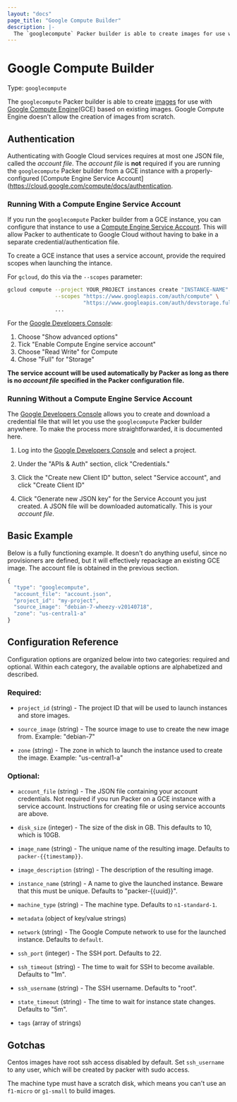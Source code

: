 ```yaml
---
layout: "docs"
page_title: "Google Compute Builder"
description: |-
  The `googlecompute` Packer builder is able to create images for use with Google Compute Engine (GCE) based on existing images. Google Compute Engine doesn't allow the creation of images from scratch.
---
```


# Google Compute Builder

Type: `googlecompute`

The `googlecompute` Packer builder is able to create [images](https://developers.google.com/compute/docs/images) for use with
[Google Compute Engine](https://cloud.google.com/products/compute-engine)(GCE) based on existing images. Google
Compute Engine doesn't allow the creation of images from scratch.

## Authentication

Authenticating with Google Cloud services requires at most one JSON file, 
called the _account file_. The _account file_ is **not** required if you are running
the `googlecompute` Packer builder from a GCE instance with a properly-configured
[Compute Engine Service Account](https://cloud.google.com/compute/docs/authentication.

### Running With a Compute Engine Service Account
If you run the `googlecompute` Packer builder from a GCE instance, you can configure that
instance to use a [Compute Engine Service Account](https://cloud.google.com/compute/docs/authentication). This will allow Packer to authenticate
to Google Cloud without having to bake in a separate credential/authentication file. 

To create a GCE instance that uses a service account, provide the required scopes when
launching the intance.

For `gcloud`, do this via the `--scopes` parameter:

```sh
gcloud compute --project YOUR_PROJECT instances create "INSTANCE-NAME" ... \
               --scopes "https://www.googleapis.com/auth/compute" \
                        "https://www.googleapis.com/auth/devstorage.full_control" \
               ...
```

For the [Google Developers Console](https://console.developers.google.com):

1. Choose "Show advanced options"
2. Tick "Enable Compute Engine service account"
3. Choose "Read Write" for Compute
4. Chose "Full" for "Storage"

**The service account will be used automatically by Packer as long as there is
no _account file_ specified in the Packer configuration file.**

### Running Without a Compute Engine Service Account

The [Google Developers Console](https://console.developers.google.com) allows you to
create and download a credential file that will let you use the `googlecompute` Packer
builder anywhere. To make
the process more straightforwarded, it is documented here.

1. Log into the [Google Developers Console](https://console.developers.google.com)
   and select a project.

2. Under the "APIs & Auth" section, click "Credentials."

3. Click the "Create new Client ID" button, select "Service account", and click "Create Client ID"

4. Click "Generate new JSON key" for the Service Account you just created. A JSON file will be downloaded automatically. This is your
   _account file_.

## Basic Example

Below is a fully functioning example. It doesn't do anything useful,
since no provisioners are defined, but it will effectively repackage an
existing GCE image. The account file is obtained in the previous section.

```javascript
{
  "type": "googlecompute",
  "account_file": "account.json",
  "project_id": "my-project",
  "source_image": "debian-7-wheezy-v20140718",
  "zone": "us-central1-a"
}
```

## Configuration Reference

Configuration options are organized below into two categories: required and optional. Within
each category, the available options are alphabetized and described.

### Required:

* `project_id` (string) - The project ID that will be used to launch instances
  and store images.

* `source_image` (string) - The source image to use to create the new image
  from. Example: "debian-7"

* `zone` (string) - The zone in which to launch the instance used to create
  the image. Example: "us-central1-a"

### Optional:

* `account_file` (string) - The JSON file containing your account credentials.
     Not required if you run Packer on a GCE instance with a service account.
     Instructions for creating file or using service accounts are above.

* `disk_size` (integer) - The size of the disk in GB.
  This defaults to 10, which is 10GB.

* `image_name` (string) - The unique name of the resulting image.
  Defaults to `packer-{{timestamp}}`.

* `image_description` (string) - The description of the resulting image.

* `instance_name` (string) - A name to give the launched instance. Beware
  that this must be unique. Defaults to "packer-{{uuid}}".

* `machine_type` (string) - The machine type. Defaults to `n1-standard-1`.

* `metadata` (object of key/value strings)

* `network` (string) - The Google Compute network to use for the launched
  instance. Defaults to `default`.

* `ssh_port` (integer) - The SSH port. Defaults to 22.

* `ssh_timeout` (string) - The time to wait for SSH to become available.
  Defaults to "1m".

* `ssh_username` (string) - The SSH username. Defaults to "root".

* `state_timeout` (string) - The time to wait for instance state changes.
  Defaults to "5m".

* `tags` (array of strings)

## Gotchas

Centos images have root ssh access disabled by default. Set `ssh_username` to any user, which will be created by packer with sudo access.

The machine type must have a scratch disk, which means you can't use an `f1-micro` or `g1-small` to build images.
